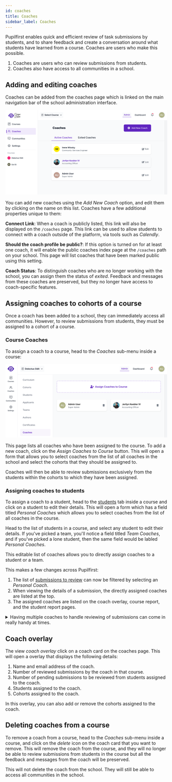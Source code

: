 ```yaml
---
id: coaches
title: Coaches
sidebar_label: Coaches
---
```


Pupilfirst enables quick and efficient review of task submissions by students, and to share feedback and create a conversation around what students have learned from a course. Coaches are users who make this possible.

1. Coaches are users who can review submissions from students.
2. Coaches also have access to all communities in a school.

## Adding and editing coaches

Coaches can be added from the coaches page which is linked on the main navigation bar of the school administration interface.

![Coaches page in school administration interface](../assets/coaches/coaches_page.png)

You can add new coaches using the _Add New Coach_ option, and edit them by clicking on the name on this list. Coaches have a few additional properties unique to them:

**Connect Link**: When a coach is publicly listed, this link will also be displayed on the `/coaches` page. This link can be used to allow students to connect with a coach outside of the platform, via tools such as _Calendly_.

**Should the coach profile be public?**: If this option is turned on for at least one coach, it will enable the public coaches index page at the `/coaches` path on your school. This page will list coaches that have been marked public using this setting.

**Coach Status**: To distinguish coaches who are no longer working with the school, you can assign them the status of _exited_. Feedback and messages from these coaches are preserved, but they no longer have access to coach-specific features.

## Assigning coaches to cohorts of a course

Once a coach has been added to a school, they can immediately access all communities. However, to review submissions from students, they must be assigned to a cohort of a course.

### Course Coaches

To assign a coach to a course, head to the _Coaches_ sub-menu inside a course:

![Coaches assigned to a course](../assets/coaches/course_coaches_page.png)

This page lists all coaches who have been assigned to the course. To add a new coach, click on the _Assign Coaches to Course_ button. This will open a form that allows you to select coaches from the list of all coaches in the school and select the cohorts that they should be assigned to.

Coaches will then be able to review submissions exclusively from the students within the cohorts to which they have been assigned.

### Assigning coaches to students

To assign a coach to a student, head to the [students](/users/students#editing-student-details) tab inside a course and click on a student to edit their details. This will open a form which has a field titled _Personal Coaches_ which allows you to select coaches from the list of all coaches in the course.

Head to the list of students in a course, and select any student to edit their details. If you've picked a team, you'll notice a field titled _Team Coaches_, and if you've picked a lone student, then the same field would be labled _Personal Coaches_.

This editable list of coaches allows you to directly assign coaches to a student or a team.

This makes a few changes across Pupilfirst:

1. The list of [submissions to review](/users/reviewing_submissions) can now be filtered by selecting an _Personal Coach_.
2. When viewing the details of a submission, the directly assigned coaches are listed at the top.
3. The assigned coaches are listed on the coach overlay, course report, and the student report pages.

<details>
  <summary>Having multiple coaches to handle reviewing of submissions can come in really handy at times.</summary>
  <div>
  This allows coaches to do something as simple as take a few days off, asking a peer to take care of their students. If students are directly assigned, then the filtering functions that are available in the coach's review interface and students
  list makes finding applicable submissions and students simple.
  </div>
</details>

## Coach overlay

The view _coach overlay_ click on a coach card on the coaches page. This will open a overlay that displays the following details:

1. Name and email address of the coach.
2. Number of reviewed submissions by the coach in that course.
3. Number of pending submissions to be reviewed from students assigned to the coach.
4. Students assigned to the coach.
5. Cohorts assigned to the coach.

In this overlay, you can also add or remove the cohorts assigned to the coach.

## Deleting coaches from a course

To remove a coach from a course, head to the _Coaches_ sub-menu inside a course, and click on the _delete_ icon on the coach card that you want to remove. This will remove the coach from the course, and they will no longer be able to review submissions from students in the course but all the feedback and messages from the coach will be preserved.

This will not delete the coach from the school. They will still be able to access all communities in the school.
